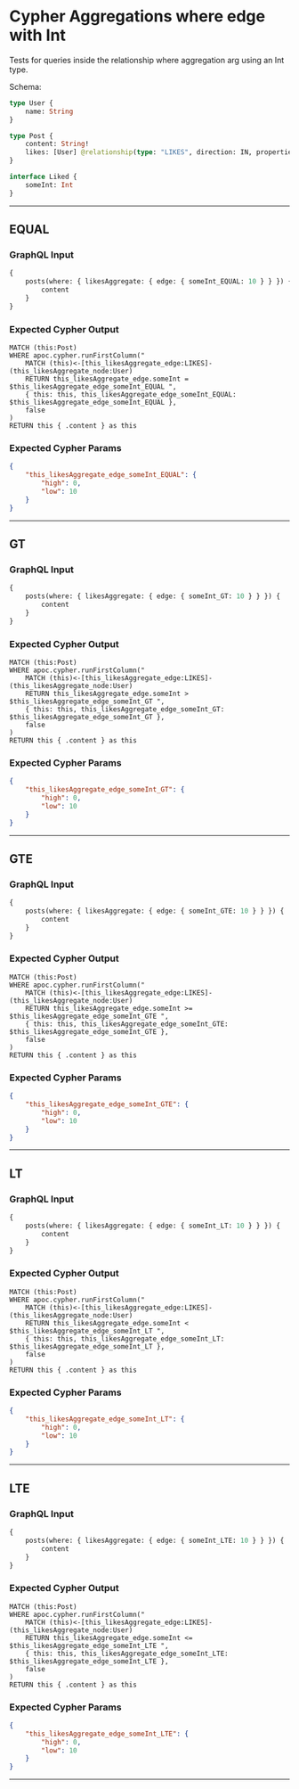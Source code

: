# Cypher Aggregations where edge with Int

Tests for queries inside the relationship where aggregation arg using an Int type.

Schema:

```graphql
type User {
    name: String
}

type Post {
    content: String!
    likes: [User] @relationship(type: "LIKES", direction: IN, properties: "Liked")
}

interface Liked {
    someInt: Int
}
```

---

## EQUAL

### GraphQL Input

```graphql
{
    posts(where: { likesAggregate: { edge: { someInt_EQUAL: 10 } } }) {
        content
    }
}
```

### Expected Cypher Output

```cypher
MATCH (this:Post)
WHERE apoc.cypher.runFirstColumn("
    MATCH (this)<-[this_likesAggregate_edge:LIKES]-(this_likesAggregate_node:User)
    RETURN this_likesAggregate_edge.someInt = $this_likesAggregate_edge_someInt_EQUAL ",
    { this: this, this_likesAggregate_edge_someInt_EQUAL: $this_likesAggregate_edge_someInt_EQUAL },
    false
)
RETURN this { .content } as this
```

### Expected Cypher Params

```json
{
    "this_likesAggregate_edge_someInt_EQUAL": {
        "high": 0,
        "low": 10
    }
}
```

---

## GT

### GraphQL Input

```graphql
{
    posts(where: { likesAggregate: { edge: { someInt_GT: 10 } } }) {
        content
    }
}
```

### Expected Cypher Output

```cypher
MATCH (this:Post)
WHERE apoc.cypher.runFirstColumn("
    MATCH (this)<-[this_likesAggregate_edge:LIKES]-(this_likesAggregate_node:User)
    RETURN this_likesAggregate_edge.someInt > $this_likesAggregate_edge_someInt_GT ",
    { this: this, this_likesAggregate_edge_someInt_GT: $this_likesAggregate_edge_someInt_GT },
    false
)
RETURN this { .content } as this
```

### Expected Cypher Params

```json
{
    "this_likesAggregate_edge_someInt_GT": {
        "high": 0,
        "low": 10
    }
}
```

---

## GTE

### GraphQL Input

```graphql
{
    posts(where: { likesAggregate: { edge: { someInt_GTE: 10 } } }) {
        content
    }
}
```

### Expected Cypher Output

```cypher
MATCH (this:Post)
WHERE apoc.cypher.runFirstColumn("
    MATCH (this)<-[this_likesAggregate_edge:LIKES]-(this_likesAggregate_node:User)
    RETURN this_likesAggregate_edge.someInt >= $this_likesAggregate_edge_someInt_GTE ",
    { this: this, this_likesAggregate_edge_someInt_GTE: $this_likesAggregate_edge_someInt_GTE },
    false
)
RETURN this { .content } as this
```

### Expected Cypher Params

```json
{
    "this_likesAggregate_edge_someInt_GTE": {
        "high": 0,
        "low": 10
    }
}
```

---

## LT

### GraphQL Input

```graphql
{
    posts(where: { likesAggregate: { edge: { someInt_LT: 10 } } }) {
        content
    }
}
```

### Expected Cypher Output

```cypher
MATCH (this:Post)
WHERE apoc.cypher.runFirstColumn("
    MATCH (this)<-[this_likesAggregate_edge:LIKES]-(this_likesAggregate_node:User)
    RETURN this_likesAggregate_edge.someInt < $this_likesAggregate_edge_someInt_LT ",
    { this: this, this_likesAggregate_edge_someInt_LT: $this_likesAggregate_edge_someInt_LT },
    false
)
RETURN this { .content } as this
```

### Expected Cypher Params

```json
{
    "this_likesAggregate_edge_someInt_LT": {
        "high": 0,
        "low": 10
    }
}
```

---

## LTE

### GraphQL Input

```graphql
{
    posts(where: { likesAggregate: { edge: { someInt_LTE: 10 } } }) {
        content
    }
}
```

### Expected Cypher Output

```cypher
MATCH (this:Post)
WHERE apoc.cypher.runFirstColumn("
    MATCH (this)<-[this_likesAggregate_edge:LIKES]-(this_likesAggregate_node:User)
    RETURN this_likesAggregate_edge.someInt <= $this_likesAggregate_edge_someInt_LTE ",
    { this: this, this_likesAggregate_edge_someInt_LTE: $this_likesAggregate_edge_someInt_LTE },
    false
)
RETURN this { .content } as this
```

### Expected Cypher Params

```json
{
    "this_likesAggregate_edge_someInt_LTE": {
        "high": 0,
        "low": 10
    }
}
```

---
